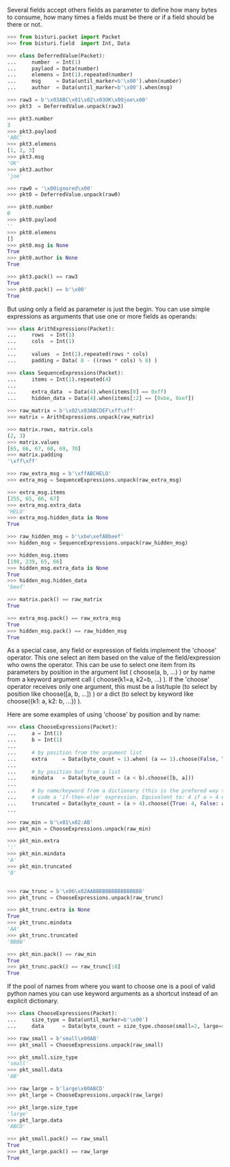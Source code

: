 Several fields accept others fields as parameter to define how many bytes to consume, how many times a fields must be there or if a field should be there or not.

```python
>>> from bisturi.packet import Packet
>>> from bisturi.field  import Int, Data

>>> class DeferredValue(Packet):
...     number  = Int(1)
...     paylaod = Data(number)
...     elemens = Int(1).repeated(number)
...     msg     = Data(until_marker=b'\x00').when(number)
...     author  = Data(until_marker=b'\x00').when(msg)

>>> raw3 = b'\x03ABC\x01\x02\x03OK\x00joe\x00'
>>> pkt3  = DeferredValue.unpack(raw3)

>>> pkt3.number
3
>>> pkt3.paylaod
'ABC'
>>> pkt3.elemens
[1, 2, 3]
>>> pkt3.msg
'OK'
>>> pkt3.author
'joe'

>>> raw0 = '\x00ignored\x00'
>>> pkt0 = DeferredValue.unpack(raw0)

>>> pkt0.number
0
>>> pkt0.paylaod
''
>>> pkt0.elemens
[]
>>> pkt0.msg is None
True
>>> pkt0.author is None
True

>>> pkt3.pack() == raw3
True
>>> pkt0.pack() == b'\x00'
True

```

But using only a field as parameter is just the begin. You can use simple expressions as arguments that use one or more fields as operands:

```python
>>> class ArithExpressions(Packet):
...     rows  = Int(1)
...     cols  = Int(1)
...
...     values  = Int(1).repeated(rows * cols)
...     padding = Data( 8 - ((rows * cols) % 8) )

>>> class SequenceExpressions(Packet):
...     items = Int(1).repeated(4)
...     
...     extra_data  = Data(4).when(items[0] == 0xff)
...     hidden_data = Data(4).when(items[:2] == [0xbe, 0xef])

>>> raw_matrix = b'\x02\x03ABCDEF\xff\xff'
>>> matrix = ArithExpressions.unpack(raw_matrix)

>>> matrix.rows, matrix.cols
(2, 3)
>>> matrix.values
[65, 66, 67, 68, 69, 70]
>>> matrix.padding
'\xff\xff'

>>> raw_extra_msg = b'\xffABCHELO'
>>> extra_msg = SequenceExpressions.unpack(raw_extra_msg)

>>> extra_msg.items
[255, 65, 66, 67]
>>> extra_msg.extra_data
'HELO'
>>> extra_msg.hidden_data is None
True

>>> raw_hidden_msg = b'\xbe\xefABbeef'
>>> hidden_msg = SequenceExpressions.unpack(raw_hidden_msg)

>>> hidden_msg.items
[190, 239, 65, 66]
>>> hidden_msg.extra_data is None
True
>>> hidden_msg.hidden_data
'beef'

>>> matrix.pack() == raw_matrix
True

>>> extra_msg.pack() == raw_extra_msg
True
>>> hidden_msg.pack() == raw_hidden_msg
True

```

As a special case, any field or expression of fields implement the 'choose' operator. This one select an item based on the value of the field/expression who owns the operator.
This can be use to select one item from its parameters by position in the argument list ( choose(a, b, ...) ) or by name from a keyword argument call ( choose(k1=a, k2=b, ...) ). 
If the 'choose' operator receives only one argument, this must  be a list/tuple (to select by position like choose([a, b, ...]) ) or a dict (to select by keyword like choose({k1: a, k2: b, ...}) ).

Here are some examples of using 'choose' by position and by name:

```python
>>> class ChooseExpressions(Packet):
...     a = Int(1)
...     b = Int(1)
...
...     # by position from the argument list
...     extra     = Data(byte_count = 1).when( (a == 1).choose(False, True) )
...
...     # by position but from a list
...     mindata   = Data(byte_count = (a < b).choose([b, a]))
...
...     # by name/keyword from a dictionary (this is the prefered way to 
...     # code a 'if-then-else' expression. Equivalent to: 4 if a > 4 else a 
...     truncated = Data(byte_count = (a > 4).choose({True: 4, False: a}))
...

>>> raw_min = b'\x01\x02:AB'
>>> pkt_min = ChooseExpressions.unpack(raw_min)

>>> pkt_min.extra
':'
>>> pkt_min.mindata
'A'
>>> pkt_min.truncated
'B'


>>> raw_trunc = b'\x06\x02AABBBBBBBBBBBBBBBB'
>>> pkt_trunc = ChooseExpressions.unpack(raw_trunc)

>>> pkt_trunc.extra is None
True
>>> pkt_trunc.mindata
'AA'
>>> pkt_trunc.truncated
'BBBB'

>>> pkt_min.pack() == raw_min
True
>>> pkt_trunc.pack() == raw_trunc[:8]
True

```

If the pool of names from where you want to choose one is a pool of valid python names you can use keyword arguments as a shortcut instead of an explicit dictionary. 

```python
>>> class ChooseExpressions(Packet):
...     size_type = Data(until_marker=b'\x00')
...     data      = Data(byte_count = size_type.choose(small=2, large=4, extra_large=8))

>>> raw_small = b'small\x00AB'
>>> pkt_small = ChooseExpressions.unpack(raw_small)

>>> pkt_small.size_type
'small'
>>> pkt_small.data
'AB'

>>> raw_large = b'large\x00ABCD'
>>> pkt_large = ChooseExpressions.unpack(raw_large)

>>> pkt_large.size_type
'large'
>>> pkt_large.data
'ABCD'

>>> pkt_small.pack() == raw_small
True
>>> pkt_large.pack() == raw_large
True

```

